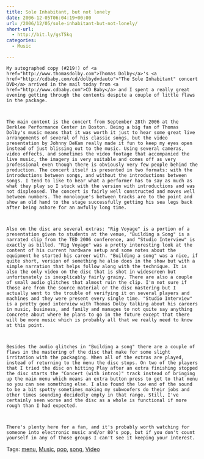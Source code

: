 ```yaml
---
title: Sole Inhabitant, but not lonely
date: 2006-12-05T06:04:19+00:00
url: /2006/12/05/sole-inhabitant-but-not-lonely/
short-url:
  - http://bit.ly/gsT5kq
categories:
  - Music

---
```

<div class='microid-mailto+http:sha1:f1fcd7d0ce32b30e524602c1d54b8dc49c5e934b'>
  
    My autographed copy (#219!) of <a href="http://www.thomasdolby.com">Thomas Dolby</a>'s <a href="http://cdbaby.com/cd/dolbydvdauto">"The Sole Inhabitant" concert DVD</a> arrived in the mail today from <a href="http://www.cdbaby.com">CD Baby</a> and I spent a really great evening getting through the contents despite a couple of little flaws in the package.
  
  
  
    The main content is the concert from September 28th 2006 at the Berklee Performance Center in Boston. Being a big fan of Thomas Dolby's music means that it was worth it just to hear some great live arrangements of several of his classic songs, but the video presentation by Johnny DeKam really made it fun to keep my eyes open instead of just blissing out to the music. Using several cameras, video effects, and sometimes the video footage that accompanied the live music, the imagery is very suitable and comes off as very professional even though there is obviously very few people behind the production. The concert itself is presented in two formats: with the introductions between songs, and without the introductions between songs. I tend to like to hear what a performer has to say as much as what they play so I stuck with the version with introductions and was not displeased. The concert is fairly well constructed and moves well between numbers. The monologue's between tracks are to the point and show an old hand to the stage successfully getting his sea legs back after being ashore for an awfully long time.
  
  
  
    Also on the disc are several extras: "Rig Voyage" is a portion of a presentation given to students at the venue, "Building a Song" is a narrated clip from the TED 2006 conference, and "Studio Interview" is exactly as billed. "Rig Voyage" was a pretty interesting look at the content of his current hardware setup and some notes about the equipment he started his career with. "Building a song" was a nice, if quite short, version of something he also does in the show but with a simple narration that helps follow along with the technique. It is also the only video on the disc that is shot in widescreen but unfortunately is inexplicably fairly grainy. There are also a couple of small audio glitches that almost ruin the clip. I'm not sure if those are from the source material or the disc mastering but I actually went to the trouble of verifying it on several players and machines and they were present every single time. "Studio Interview" is a pretty good interview with Thomas Dolby talking about his careers in music, business, and family and manages to not quite say anything concrete about where he plans to go in the future except that there will be more music which is probably all that we really need to know at this point.
  
  
  
    Besides the audio glitches in "Building a song" there are a couple of flaws in the mastering of the disc that make for some slight irritation with the packaging. When all of the extras are played, instead of returning to the menu the disc stops. On two of the players that I tried the disc on hitting Play after an extra finishing stopped the disc starts the "Concert (with intros)" track instead of bringing up the main menu which means an extra button press to get to that menu so you can see something else. I also found the low end of the sound to be a bit spotty sometimes making my subwoofers do their jobs and other times sounding decidedly empty in that range. Still, I've certainly seen worse and the disc as a whole is functional if more rough than I had expected.
  
  
  
    There's plenty here for a fan, and it's probably worth watching for someone into electronic music and/or 80's pop, but if you don't count yourself in any of those groups I can't see it keeping your interest.
  
</div>

<div class="st-post-tags">
  Tags: <a href="http://www.cavort.org/tag/menu/" title="menu" rel="tag">menu</a>, <a href="http://www.cavort.org/tag/music/" title="Music" rel="tag">Music</a>, <a href="http://www.cavort.org/tag/pop/" title="pop" rel="tag">pop</a>, <a href="http://www.cavort.org/tag/song/" title="song" rel="tag">song</a>, <a href="http://www.cavort.org/tag/video/" title="Video" rel="tag">Video</a><br />
</div>